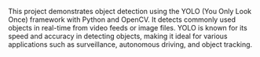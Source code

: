 This project demonstrates object detection using the YOLO (You Only Look Once) framework with Python and OpenCV. 
It detects commonly used objects in real-time from video feeds or image files. YOLO is known for its speed and accuracy in detecting objects, making it ideal for various applications such as surveillance, autonomous driving, and object tracking.
